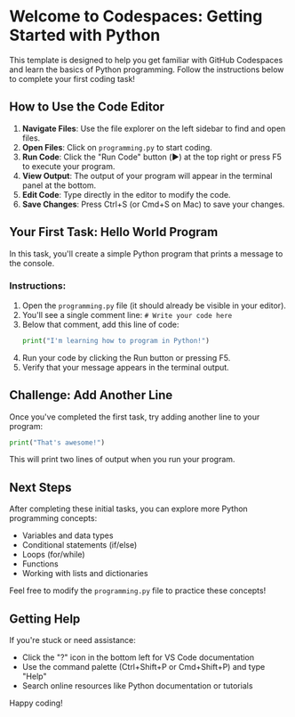 # Welcome to Codespaces: Getting Started with Python

This template is designed to help you get familiar with GitHub Codespaces and learn the basics of Python programming. Follow the instructions below to complete your first coding task!

## How to Use the Code Editor

1. **Navigate Files**: Use the file explorer on the left sidebar to find and open files.
2. **Open Files**: Click on `programming.py` to start coding.
3. **Run Code**: Click the "Run Code" button (▶️) at the top right or press F5 to execute your program.
4. **View Output**: The output of your program will appear in the terminal panel at the bottom.
5. **Edit Code**: Type directly in the editor to modify the code.
6. **Save Changes**: Press Ctrl+S (or Cmd+S on Mac) to save your changes.

## Your First Task: Hello World Program

In this task, you'll create a simple Python program that prints a message to the console.

### Instructions:

1. Open the `programming.py` file (it should already be visible in your editor).
2. You'll see a single comment line: `# Write your code here`
3. Below that comment, add this line of code:
   ```python
   print("I'm learning how to program in Python!")
   ```
4. Run your code by clicking the Run button or pressing F5.
5. Verify that your message appears in the terminal output.

## Challenge: Add Another Line

Once you've completed the first task, try adding another line to your program:
```python
print("That's awesome!")
```

This will print two lines of output when you run your program.

## Next Steps

After completing these initial tasks, you can explore more Python programming concepts:

- Variables and data types
- Conditional statements (if/else)
- Loops (for/while)
- Functions
- Working with lists and dictionaries

Feel free to modify the `programming.py` file to practice these concepts!

## Getting Help

If you're stuck or need assistance:
- Click the "?" icon in the bottom left for VS Code documentation
- Use the command palette (Ctrl+Shift+P or Cmd+Shift+P) and type "Help"
- Search online resources like Python documentation or tutorials

Happy coding!